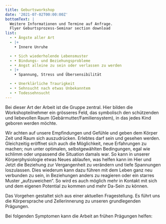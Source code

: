 ```yaml
---
title: Geburtsworkshop
date: '2021-07-02T00:00:00Z'
bottomText: |
  Weitere Informationen und Termine auf Anfrage.
  Flyer Geburtsprozess-Seminar section download
list:
  - • Ängste aller Art
  - |+
    • Innere Unruhe

  - • Sich wiederholende Lebensmuster
  - • Bindungs- und Beziehungsprobleme
  - • Angst alleine zu sein oder verlassen zu werden
  - |+
    • Spannung, Stress und Übersensibilität

  - • Unerklärliche Traurigkeit
  - • Sehnsucht nach etwas Unbekanntem
  - • Todessehnsucht
---
```

Bei dieser Art der Arbeit ist die Gruppe zentral. Hier bilden die Workshopteilnehmer ein grösseres Feld, das symbolisch den schützenden und liebevollen Raum (Gebärmutter/Familiensystem), in das jedes Kind geboren werden möchte.

Wir achten auf unsere Empfindungen und Gefühle und geben dem Körper Zeit und Raum sich auszudrücken. Erlebtes darf sein und gesehen werden. Gleichzeitig eröffnet sich auch die Möglichkeit, neue Erfahrungen zu machen; nun unter optimalen, selbstgewählten Bedingungen, egal wie schlimm oder unpassend die Situation damals war. So kann in unserer Körperphysiologie etwas Neues ablaufen, was helfen kann im Hier und Jetzt die Beziehung zur Vergangenheit zu verändern und tiefe Spannungen loszulassen. Dies wiederum kann dazu führen mit dem Leben ganz neu verbunden zu sein, in Beziehungen anders zu reagieren oder ein starres Muster „aufzuweichen“. So wird es auch möglich mehr in Kontakt mit sich und dem eigenen Potential zu kommen und mehr Da-Sein zu können.

Das Vorgehen gestaltet sich aus einer aktuellen Fragestellung. Es führt uns die Körpersprache und Zellerinnerung zu unseren grundlegenden Prägungen.

Bei folgenden Symptomen kann die Arbeit an frühen Prägungen helfen:
